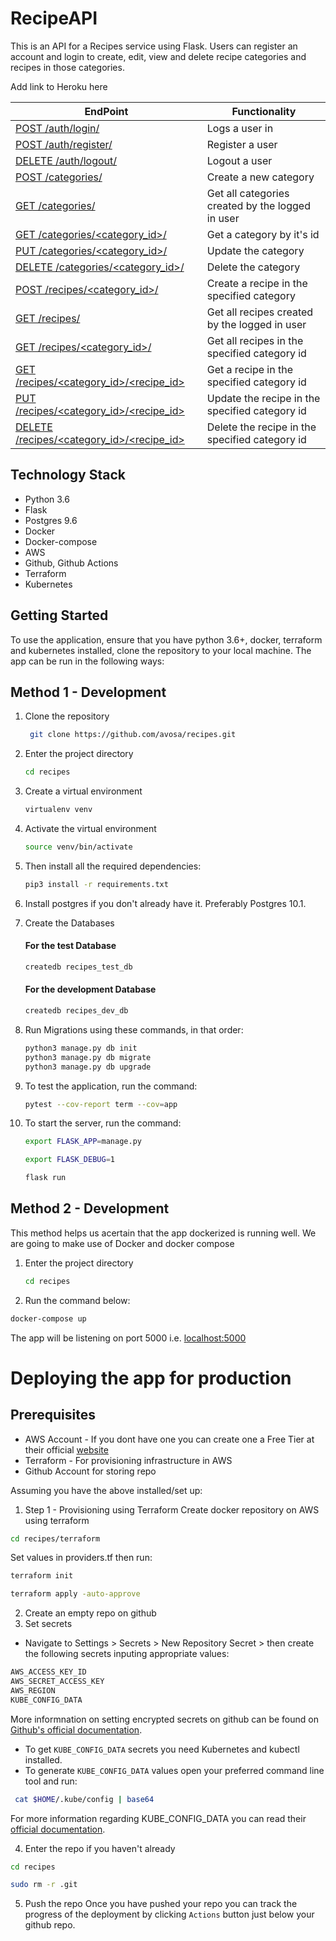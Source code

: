 # RecipeAPI

This is an API for a Recipes service using Flask. Users can register an account and login to create, edit, view and delete recipe categories and recipes in those categories.

Add link to Heroku here

| EndPoint                                          | Functionality                                    |
| ------------------------------------------------- | ------------------------------------------------ |
| [ POST /auth/login/ ](#)                          | Logs a user in                                   |
| [ POST /auth/register/ ](#)                       | Register a user                                  |
| [ DELETE /auth/logout/ ](#)                       | Logout a user                                    |
| [ POST /categories/ ](#)                          | Create a new category                            |
| [ GET /categories/ ](#)                           | Get all categories created by the logged in user |
| [ GET /categories/\<category_id>/ ](#)            | Get a category by it's id                        |
| [ PUT /categories/\<category_id>/ ](#)            | Update the category                              |
| [ DELETE /categories/\<category_id>/ ](#)         | Delete the category                              |
| [ POST /recipes/\<category_id>/ ](#)              | Create a recipe in the specified category        |
| [ GET /recipes/](#)                               | Get all recipes created by the logged in user    |
| [ GET /recipes/\<category_id>/](#)                | Get all recipes in the specified category id     |
| [ GET /recipes/\<category_id>/\<recipe_id>](#)    | Get a recipe in the specified category id        |
| [ PUT /recipes/\<category_id>/<recipe_id> ](#)    | Update the recipe in the specified category id   |
| [ DELETE /recipes/\<category_id>/<recipe_id> ](#) | Delete the recipe in the specified category id   |

## Technology Stack

- Python 3.6
- Flask
- Postgres 9.6
- Docker 
- Docker-compose
- AWS
- Github, Github Actions
- Terraform
- Kubernetes

## Getting Started

To use the application, ensure that you have python 3.6+, docker, terraform and kubernetes installed, clone the repository to your local machine. The app can be run in the following ways:

## Method 1 - Development

1. Clone the repository
   ```bash
    git clone https://github.com/avosa/recipes.git
   ```

2. Enter the project directory
   ```bash
   cd recipes
   ```
3. Create a virtual environment
   ```bash
   virtualenv venv
   ```
4. Activate the virtual environment
   ```bash
   source venv/bin/activate
   ```
5. Then install all the required dependencies:
   ```bash
   pip3 install -r requirements.txt
   ```
6. Install postgres if you don't already have it. Preferably Postgres 10.1.

7. Create the Databases

   #### For the test Database
   ```bash
   createdb recipes_test_db
   ```

   #### For the development Database
   ```bash
   createdb recipes_dev_db
   ```
8.  Run Migrations using these commands, in that order:
      ```bash
      python3 manage.py db init
      python3 manage.py db migrate
      python3 manage.py db upgrade
      ```

11. To test the application, run the command:
      ```bash
      pytest --cov-report term --cov=app
      ```

12. To start the server, run the command:
      ```bash
      export FLASK_APP=manage.py

      export FLASK_DEBUG=1

      flask run
      ```
## Method 2 - Development
This method helps us acertain that the app dockerized is running well.
We are going to make use of Docker and docker compose
1. Enter the project directory
   ```bash
   cd recipes
   ```
2. Run the command below:
```bash
docker-compose up
```
The app will be listening on port 5000 i.e. [localhost:5000](http://127.0.0.1:5000/)

# Deploying the app for production
## Prerequisites
- AWS Account - If you dont have one you can create one a Free Tier at their official [website](https://aws.amazon.com/free/)
- Terraform - For provisioning infrastructure in AWS
- Github Account for storing repo

Assuming you have the above installed/set up:
1. Step 1 - Provisioning using Terraform
Create docker repository on AWS using terraform
```bash
cd recipes/terraform
```
Set values in providers.tf then run:
```bash
terraform init

terraform apply -auto-approve
```

2. Create an empty repo on github
3. Set secrets
- Navigate to Settings > Secrets > New Repository Secret > then create the following secrets inputing appropriate values:
```bash
AWS_ACCESS_KEY_ID
AWS_SECRET_ACCESS_KEY
AWS_REGION
KUBE_CONFIG_DATA
```
More informnation on setting encrypted secrets on github can be found on [Github's official documentation](https://docs.github.com/en/actions/security-guides/encrypted-secrets).

* To get `KUBE_CONFIG_DATA` secrets you need Kubernetes and kubectl installed.
* To generate `KUBE_CONFIG_DATA` values open your preferred command line tool and run: 
```bash
 cat $HOME/.kube/config | base64
 ```
For more information regarding KUBE_CONFIG_DATA you can read their [official documentation](https://github.com/marketplace/actions/kubectl-for-eks#secrets).

4. Enter the repo if you haven't already 
```bash 
cd recipes

sudo rm -r .git 
```
5. Push the repo
Once you have pushed your repo you can track the progress of the deployment by clicking `Actions` button just below your github repo.




